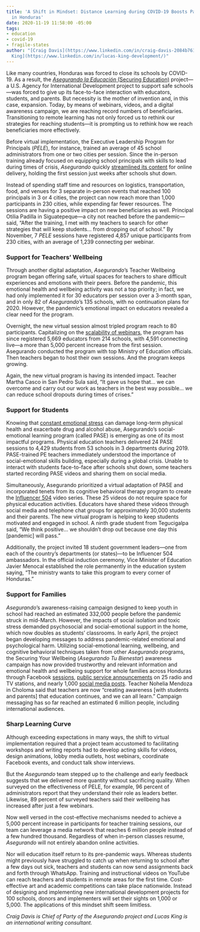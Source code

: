 ```yaml
---
title: 'A Shift in Mindset: Distance Learning during COVID-19 Boosts Participation
  in Honduras'
date: 2020-11-19 11:58:00 -05:00
tags:
- education
- covid-19
- fragile-states
author: "[Craig Davis](https://www.linkedin.com/in/craig-davis-2084b761/) and [Lucas
  King](https://www.linkedin.com/in/lucas-king-development/)"
---
```


Like many countries, Honduras was forced to close its schools by COVID-19. As a result, the [*Asegurando la Educación* (Securing Education)](https://www.dai.com/our-work/projects/honduras-securing-education) project—a U.S. Agency for International Development project to support safe schools—was forced to give up its face-to-face interaction with educators, students, and parents. But necessity is the mother of invention and, in this case, expansion. Today, by means of webinars, videos, and a digital awareness campaign, we are reaching record numbers of beneficiaries. Transitioning to remote learning has not only forced us to rethink our strategies for reaching students—it is prompting us to rethink how we reach beneficiaries more effectively. 




Before virtual implementation, the Executive Leadership Program for Principals (*PELE*), for instance, trained an average of 45 school administrators from one or two cities per session. Since the in-person training already focused on equipping school principals with skills to lead during times of crisis, *Asegurando* quickly [streamlined its content](https://www.youtube.com/playlist?list=PLUkTqAE0ApJWkB6Sw7t0JnVB8KHLKPe5J) for online delivery, holding the first session just weeks after schools shut down.

Instead of spending staff time and resources on logistics, transportation, food, and venues for 3 separate in-person events that reached 100 principals in 3 or 4 cities, the project can now reach more than 1,000 participants in 230 cities, while expending far fewer resources. The sessions are having a positive impact on new beneficiaries as well. Principal Otilia Padilla in Siguatepeque—a city not reached before the pandemic—said, “After the training, I met with my teachers to search for other strategies that will keep students… from dropping out of school.” By November, 7 *PELE* sessions have registered 4,857 unique participants from 230 cities, with an average of 1,239 connecting per webinar.

### Support for Teachers’ Wellbeing

Through another digital adaptation, *Asegurando*’s Teacher Wellbeing program began offering safe, virtual spaces for teachers to share difficult experiences and emotions with their peers. Before the pandemic, this emotional health and wellbeing activity was not a top priority; in fact, we had only implemented it for 30 educators per session over a 3-month span, and in only 82 of *Asegurando*’s 135 schools, with no continuation plans for 2020. However, the pandemic’s emotional impact on educators revealed a clear need for the program. 

Overnight, the new virtual session almost tripled program reach to 80 participants. Capitalizing on the [scalability of webinars](https://www.youtube.com/watch?v=hiRU_iLgA3w&list=PLUkTqAE0ApJUt0Jq-50LZuIV8BE1Nq_sC), the program has since registered 5,669 educators from 214 schools, with 4,591 connecting live—a more than 5,000 percent increase from the first session. Asegurando conducted the program with top Ministry of Education officials. Then teachers began to host their own sessions. And the program keeps growing. 

Again, the new virtual program is having its intended impact. Teacher Martha Casco in San Pedro Sula said, “It gave us hope that… we can overcome and carry out our work as teachers in the best way possible… we can reduce school dropouts during times of crises.” 

### Support for Students

Knowing that [constant emotional stress](https://www.samhsa.gov/disaster-preparedness) can damage long-term physical health and exacerbate drug and alcohol abuse, Asegurando’s social-emotional learning program (called PASE) is emerging as one of its most impactful programs. Physical education teachers delivered 24 PASE sessions to 4,429 students from 53 schools in 3 departments during 2019. PASE-trained PE teachers immediately understood the importance of social-emotional skills building, especially during a global crisis. Unable to interact with students face-to-face after schools shut down, some teachers started recording PASE videos and sharing them on social media. 

Simultaneously, Asegurando prioritized a virtual adaptation of PASE and incorporated tenets from its cognitive behavioral therapy program to create the [Influencer 504](https://www.youtube.com/watch?v=OMDqmGBWgFM&list=PLUkTqAE0ApJU9hhFmMV6PlH9UiAEw0OQ7) video series. These 25 videos do not require space for physical education activities. Educators have shared these videos through social media and telephone chat groups for approximately 30,000 students and their parents. The new virtual program is helping to keep students motivated and engaged in school. A ninth grade student from Tegucigalpa said, “We think positive… we shouldn’t drop out because one day this [pandemic] will pass.” 

Additionally, the project invited 18 student government leaders—one from each of the country’s departments (or states)—to be Influencer 504 ambassadors. In the official induction ceremony, Vice Minister of Education Javier Menocal established the role permanently in the education system saying, “The ministry wants to take this program to every corner of Honduras.”

### Support for Families

*Asegurando*’s awareness-raising campaign designed to keep youth in school had reached an estimated 332,000 people before the pandemic struck in mid-March. However, the impacts of social isolation and toxic stress demanded psychosocial and social-emotional support in the home, which now doubles as students’ classrooms. In early April, the project began developing messages to address pandemic-related emotional and psychological harm. Utilizing social-emotional learning, wellbeing, and cognitive behavioral techniques taken from other *Asegurando* programs, the Securing Your Wellbeing (*Asegurando Tu Bienestar*) awareness campaign has now provided trustworthy and relevant information and emotional health and wellbeing support for whole families across Honduras through Facebook [sessions](https://www.youtube.com/playlist?list=PLUkTqAE0ApJUfpcXvdFfwfbtk4JDAKBIq), [public service announcements](https://www.youtube.com/watch?v=KLSGryx_zgI&list=PLUkTqAE0ApJXf8Stv2RyIWz1azrTxtWha) on 25 radio and TV stations, and nearly 1,000 [social media posts](https://www.facebook.com/asegurandolaeducacion/). Teacher Nohelia Mendoza in Choloma said that teachers are now “creating awareness [with students and parents] that education continues, and we can all learn.” Campaign messaging has so far reached an estimated 6 million people, including international audiences.

### Sharp Learning Curve

Although exceeding expectations in many ways, the shift to virtual implementation required that a project team accustomed to facilitating workshops and writing reports had to develop acting skills for videos, design animations, lobby media outlets, host webinars, coordinate Facebook events, and conduct talk show interviews. 

But the *Asegurando* team stepped up to the challenge and early feedback suggests that we delivered more quantity without sacrificing quality. When surveyed on the effectiveness of PELE, for example, 96 percent of administrators report that they understand their role as leaders better. Likewise, 89 percent of surveyed teachers said their wellbeing has increased after just a few webinars. 

Now well versed in the cost-effective mechanisms needed to achieve a 5,000 percent increase in participants for teacher training sessions, our team can leverage a media network that reaches 6 million people instead of a few hundred thousand. Regardless of when in-person classes resume, *Asegurando* will not entirely abandon online activities. 

Nor will education itself return to its pre-pandemic ways. Whereas students might previously have struggled to catch up when returning to school after a few days out sick, teachers and students can now send assignments back and forth through WhatsApp. Training and instructional videos on YouTube can reach teachers and students in remote areas for the first time. Cost-effective art and academic competitions can take place nationwide. Instead of designing and implementing new international development projects for 100 schools, donors and implementers will set their sights on 1,000 or 5,000. The applications of this mindset shift seem limitless. 

*Craig Davis is Chief of Party of the Asegurando project and Lucas King is an international writing consultant.*